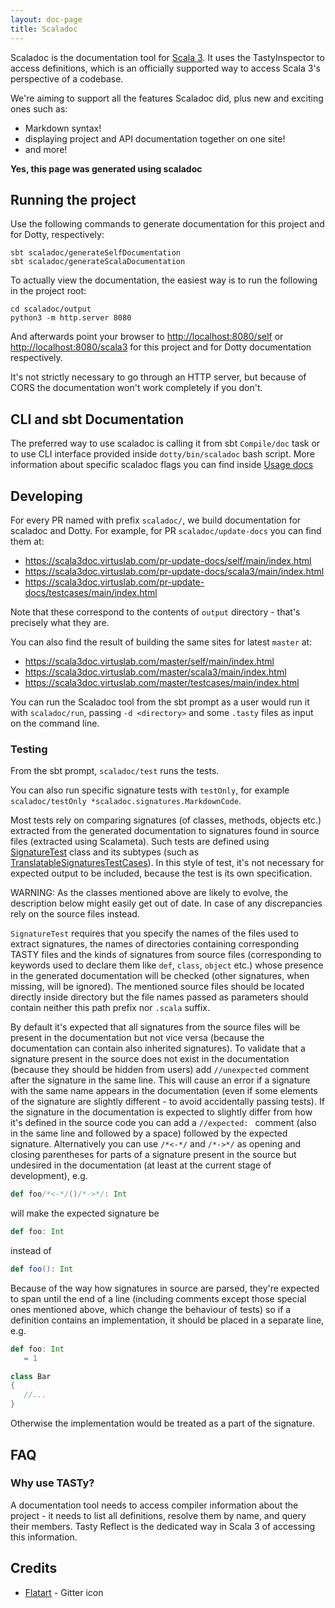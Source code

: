 ```yaml
---
layout: doc-page
title: Scaladoc
---
```


Scaladoc is the documentation tool for [Scala
3](https://github.com/lampepfl/dotty). It uses the TastyInspector to access
definitions, which is an officially supported way to access Scala 3's
perspective of a codebase.

We're aiming to support all the features Scaladoc did, plus new and exciting ones such as:

- Markdown syntax!
- displaying project and API documentation together on one site!
- and more!

**Yes, this page was generated using scaladoc**

## Running the project

Use the following commands to generate documentation for this project and for Dotty, respectively:

```
sbt scaladoc/generateSelfDocumentation
sbt scaladoc/generateScalaDocumentation
```

To actually view the documentation, the easiest way is to run the following in the project root:

```
cd scaladoc/output
python3 -m http.server 8080
```

And afterwards point your browser to <http://localhost:8080/self> or
<http://localhost:8080/scala3> for this project and for Dotty documentation
respectively.

It's not strictly necessary to go through an HTTP server, but because of CORS
the documentation won't work completely if you don't.

## CLI and sbt Documentation

The preferred way to use scaladoc is calling it from sbt `Compile/doc` task or to use CLI interface provided inside `dotty/bin/scaladoc` bash script.
More information about specific scaladoc flags you can find inside [Usage docs](https://docs.scala-lang.org/scala3/guides/scaladoc/settings.html)

## Developing

For every PR named with prefix `scaladoc/`, we build documentation for scaladoc and Dotty. For example, for
PR `scaladoc/update-docs` you can find them at:

- <https://scala3doc.virtuslab.com/pr-update-docs/self/main/index.html>
- <https://scala3doc.virtuslab.com/pr-update-docs/scala3/main/index.html>
- <https://scala3doc.virtuslab.com/pr-update-docs/testcases/main/index.html>

Note that these correspond to the contents of `output` directory - that's
precisely what they are.

You can also find the result of building the same sites for latest `master` at:

- <https://scala3doc.virtuslab.com/master/self/main/index.html>
- <https://scala3doc.virtuslab.com/master/scala3/main/index.html>
- <https://scala3doc.virtuslab.com/master/testcases/main/index.html>

You can run the Scaladoc tool from the sbt prompt as a user would run it
with `scaladoc/run`, passing `-d <directory>` and some `.tasty` files as
input on the command line.

### Testing

From the sbt prompt, `scaladoc/test` runs the tests.

You can also run specific signature tests with `testOnly`,
for example `scaladoc/testOnly *scaladoc.signatures.MarkdownCode`.

Most tests rely on comparing signatures (of classes, methods, objects etc.) extracted from the generated documentation
to signatures found in source files (extracted using Scalameta). Such tests are defined using [SignatureTest](test/dotty/tools/scaladoc/signatures/SignatureTest.scala) class
and its subtypes (such as [TranslatableSignaturesTestCases](test/dotty/tools/scaladoc/signatures/TranslatableSignaturesTestCases.scala)). In this style of test, it's not necessary for expected output to be included, because the test is its own specification.

WARNING: As the classes mentioned above are likely to evolve, the description below might easily get out of date.
In case of any discrepancies rely on the source files instead.

`SignatureTest` requires that you specify the names of the files used to extract signatures,
the names of directories containing corresponding TASTY files
and the kinds of signatures from source files (corresponding to keywords used to declare them like `def`, `class`, `object` etc.)
whose presence in the generated documentation will be checked (other signatures, when missing, will be ignored).
The mentioned source files should be located directly inside [](../scaladoc-testcases/src/tests) directory
but the file names passed as parameters should contain neither this path prefix nor `.scala` suffix.

By default it's expected that all signatures from the source files will be present in the documentation
but not vice versa (because the documentation can contain also inherited signatures).
To validate that a signature present in the source does not exist in the documentation
(because they should be hidden from users) add `//unexpected` comment after the signature in the same line.
This will cause an error if a signature with the same name appears in the documentation
(even if some elements of the signature are slightly different - to avoid accidentally passing tests).
If the signature in the documentation is expected to slightly differ from how it's defined in the source code
you can add a `//expected: ` comment (also in the same line and followed by a space) followed by the expected signature.
Alternatively you can use `/*<-*/` and `/*->*/` as opening and closing parentheses for parts of a signature present in the source but undesired in the documentation (at least at the current stage of development), e.g.

```scala
def foo/*<-*/()/*->*/: Int
```

will make the expected signature be

```scala
def foo: Int
```

instead of

```scala
def foo(): Int
```

Because of the way how signatures in source are parsed, they're expected to span
until the end of a line (including comments except those special ones mentioned
above, which change the behaviour of tests) so if a definition contains an
implementation, it should be placed in a separate line, e.g.

```scala
def foo: Int
   = 1

class Bar
{
   //...
}
```

Otherwise the implementation would be treated as a part of the signature.

## FAQ

### Why use TASTy?

A documentation tool needs to access compiler information about the project - it
needs to list all definitions, resolve them by name, and query their members.
Tasty Reflect is the dedicated way in Scala 3 of accessing this information.

## Credits

- [Flatart](https://www.iconfinder.com/Flatart) - Gitter icon
